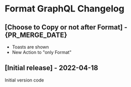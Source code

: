 # Format GraphQL Changelog

## [Choose to Copy or not after Format] - {PR_MERGE_DATE}

- Toasts are shown
- New Action to "only Format"

## [Initial release] - 2022-04-18
Initial version code